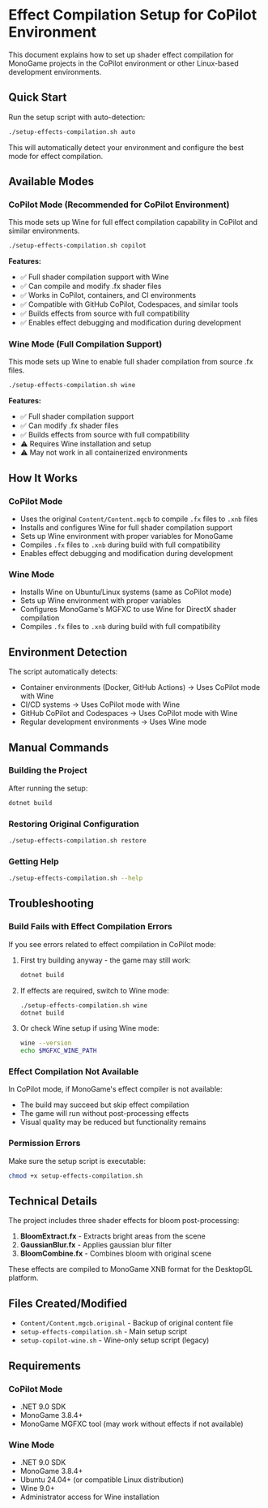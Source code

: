 # Effect Compilation Setup for CoPilot Environment

This document explains how to set up shader effect compilation for MonoGame projects in the CoPilot environment or other Linux-based development environments.

## Quick Start

Run the setup script with auto-detection:

```bash
./setup-effects-compilation.sh auto
```

This will automatically detect your environment and configure the best mode for effect compilation.

## Available Modes

### CoPilot Mode (Recommended for CoPilot Environment)

This mode sets up Wine for full effect compilation capability in CoPilot and similar environments.

```bash
./setup-effects-compilation.sh copilot
```

**Features:**
- ✅ Full shader compilation support with Wine
- ✅ Can compile and modify .fx shader files
- ✅ Works in CoPilot, containers, and CI environments  
- ✅ Compatible with GitHub CoPilot, Codespaces, and similar tools
- ✅ Builds effects from source with full compatibility
- ✅ Enables effect debugging and modification during development

### Wine Mode (Full Compilation Support)

This mode sets up Wine to enable full shader compilation from source .fx files.

```bash
./setup-effects-compilation.sh wine
```

**Features:**
- ✅ Full shader compilation support
- ✅ Can modify .fx shader files
- ✅ Builds effects from source with full compatibility
- ⚠️ Requires Wine installation and setup
- ⚠️ May not work in all containerized environments

## How It Works

### CoPilot Mode
- Uses the original `Content/Content.mgcb` to compile `.fx` files to `.xnb` files
- Installs and configures Wine for full shader compilation support
- Sets up Wine environment with proper variables for MonoGame
- Compiles `.fx` files to `.xnb` during build with full compatibility
- Enables effect debugging and modification during development

### Wine Mode
- Installs Wine on Ubuntu/Linux systems (same as CoPilot mode)
- Sets up Wine environment with proper variables
- Configures MonoGame's MGFXC to use Wine for DirectX shader compilation  
- Compiles `.fx` files to `.xnb` during build with full compatibility

## Environment Detection

The script automatically detects:
- Container environments (Docker, GitHub Actions) → Uses CoPilot mode with Wine
- CI/CD systems → Uses CoPilot mode with Wine
- GitHub CoPilot and Codespaces → Uses CoPilot mode with Wine
- Regular development environments → Uses Wine mode

## Manual Commands

### Building the Project
After running the setup:

```bash
dotnet build
```

### Restoring Original Configuration
```bash
./setup-effects-compilation.sh restore
```

### Getting Help
```bash
./setup-effects-compilation.sh --help
```

## Troubleshooting

### Build Fails with Effect Compilation Errors
If you see errors related to effect compilation in CoPilot mode:

1. First try building anyway - the game may still work:
   ```bash
   dotnet build
   ```

2. If effects are required, switch to Wine mode:
   ```bash
   ./setup-effects-compilation.sh wine
   dotnet build
   ```

3. Or check Wine setup if using Wine mode:
   ```bash
   wine --version
   echo $MGFXC_WINE_PATH
   ```

### Effect Compilation Not Available
In CoPilot mode, if MonoGame's effect compiler is not available:
- The build may succeed but skip effect compilation
- The game will run without post-processing effects
- Visual quality may be reduced but functionality remains

### Permission Errors
Make sure the setup script is executable:
```bash
chmod +x setup-effects-compilation.sh
```

## Technical Details

The project includes three shader effects for bloom post-processing:

1. **BloomExtract.fx** - Extracts bright areas from the scene
2. **GaussianBlur.fx** - Applies gaussian blur filter  
3. **BloomCombine.fx** - Combines bloom with original scene

These effects are compiled to MonoGame XNB format for the DesktopGL platform.

## Files Created/Modified

- `Content/Content.mgcb.original` - Backup of original content file
- `setup-effects-compilation.sh` - Main setup script
- `setup-copilot-wine.sh` - Wine-only setup script (legacy)

## Requirements

### CoPilot Mode
- .NET 9.0 SDK
- MonoGame 3.8.4+
- MonoGame MGFXC tool (may work without effects if not available)

### Wine Mode  
- .NET 9.0 SDK
- MonoGame 3.8.4+
- Ubuntu 24.04+ (or compatible Linux distribution)
- Wine 9.0+
- Administrator access for Wine installation